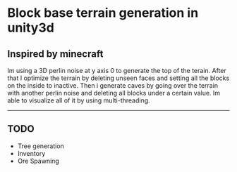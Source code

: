 # Block base terrain generation in unity3d
## Inspired by minecraft
Im using a 3D perlin noise at y axis 0 to generate the top of the terain.
After that I optimize the terrain by deleting unseen faces and setting all the blocks on the inside to inactive.
Then i generate caves by going over the terrain with another perlin noise and deleting all blocks under a certain value.
Im able to visualize all of it by using multi-threading.

---

## TODO
* Tree generation
* Inventory
* Ore Spawning